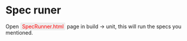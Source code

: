 <div>
	<h1>Spec runer</h1>
	<p>Open <span style='color:red;background:#eee;padding: 2px 5px 2px 5px;border-radius: 3px'>SpecRunner.html</span> page in build -> unit, this will run the specs you mentioned.</p>
</div>
